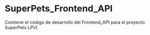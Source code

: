# SuperPets_Frontend_API
Contiene el código de desarrollo del Frontend_API para el proyecto SuperPets LPVI.
